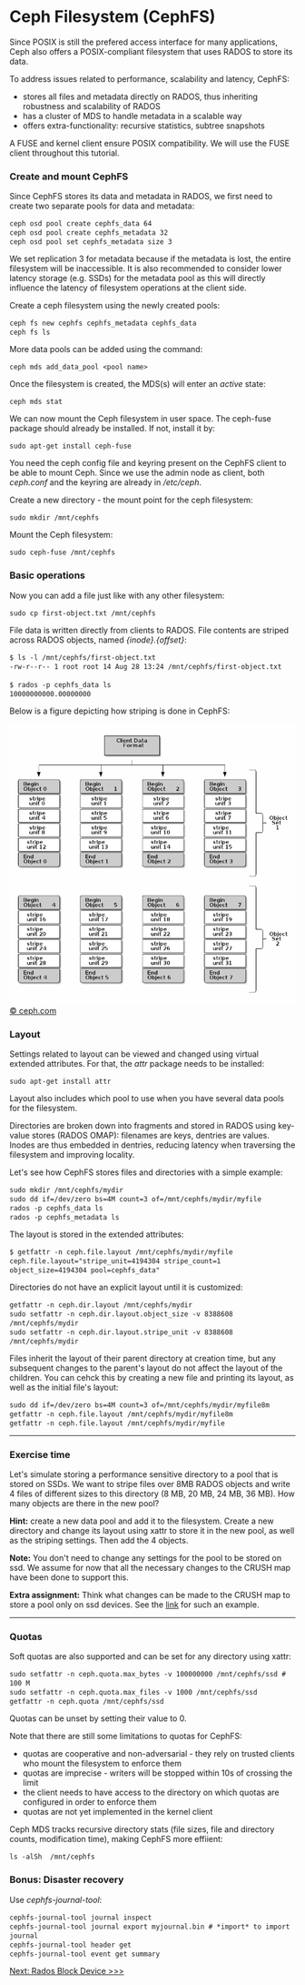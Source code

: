 Ceph Filesystem (CephFS)
========================

Since POSIX is still the prefered access interface for many applications, Ceph
also offers a POSIX-compliant filesystem that uses RADOS to store its data.

To address issues related to performance, scalability and latency, CephFS:

* stores all files and metadata directly on RADOS, thus inheriting robustness
  and scalability of RADOS
* has a cluster of MDS to handle metadata in a scalable way
* offers extra-functionality: recursive statistics, subtree snapshots

A FUSE and kernel client ensure POSIX compatibility. We will use the FUSE
client throughout this tutorial.

### Create and mount CephFS

Since CephFS stores its data and metadata in RADOS, we first need to create two
separate pools for data and metadata:

    ceph osd pool create cephfs_data 64
    ceph osd pool create cephfs_metadata 32
    ceph osd pool set cephfs_metadata size 3

We set replication 3 for metadata because if the metadata is lost, the entire
filesystem will be inaccessible. It is also recommended to consider lower
latency storage (e.g. SSDs) for the metadata pool as this will directly
influence the latency of filesystem operations at the client side.

Create a ceph filesystem using the newly created pools:

    ceph fs new cephfs cephfs_metadata cephfs_data
    ceph fs ls

More data pools can be added using the command:

    ceph mds add_data_pool <pool name>

Once the filesystem is created, the MDS(s) will enter an *active* state:

    ceph mds stat

We can now mount the Ceph filesystem in user space. The ceph-fuse package
should already be installed. If not, install it by:

    sudo apt-get install ceph-fuse

You need the ceph config file and keyring present on the CephFS client to be able to
mount Ceph. Since we use the admin node as client, both *ceph.conf* and the
keyring are already in */etc/ceph*.

Create a new directory - the mount point for the ceph filesystem:

    sudo mkdir /mnt/cephfs

Mount the Ceph filesystem:

    sudo ceph-fuse /mnt/cephfs

### Basic operations

Now you can add a file just like with any other filesystem:

    sudo cp first-object.txt /mnt/cephfs

File data is written directly from clients to RADOS. File contents are striped
across RADOS objects, named *{inode}.{offset}*:

    $ ls -l /mnt/cephfs/first-object.txt
    -rw-r--r-- 1 root root 14 Aug 28 13:24 /mnt/cephfs/first-object.txt

    $ rados -p cephfs_data ls
    10000000000.00000000

Below is a figure depicting how striping is done in CephFS:

![Striping in Ceph](striping.png)
[&copy; ceph.com](http://ceph.com/docs/master/architecture/#data-striping)

### Layout

Settings related to layout can be viewed and changed using virtual extended attributes.
For that, the *attr* package needs to be installed:

    sudo apt-get install attr

Layout also includes which pool to use when you have several data pools for
the filesystem.

Directories are broken down into fragments and stored in RADOS using key-value
stores (RADOS OMAP): filenames are keys, dentries are values. Inodes are thus
embedded in dentries, reducing latency when traversing the filesystem and
improving locality.

Let's see how CephFS stores files and directories with a simple example:

    sudo mkdir /mnt/cephfs/mydir
    sudo dd if=/dev/zero bs=4M count=3 of=/mnt/cephfs/mydir/myfile
    rados -p cephfs_data ls
    rados -p cephfs_metadata ls

The layout is stored in the extended attributes:

    $ getfattr -n ceph.file.layout /mnt/cephfs/mydir/myfile
    ceph.file.layout="stripe_unit=4194304 stripe_count=1 object_size=4194304 pool=cephfs_data"

Directories do not have an explicit layout until it is customized:

    getfattr -n ceph.dir.layout /mnt/cephfs/mydir
    sudo setfattr -n ceph.dir.layout.object_size -v 8388608 /mnt/cephfs/mydir
    sudo setfattr -n ceph.dir.layout.stripe_unit -v 8388608 /mnt/cephfs/mydir

Files inherit the layout of their parent directory at creation time, but any
subsequent changes to the parent's layout do not affect the layout of the
children. You can cehck this by creating a new file and printing its layout,
as well as the initial file's layout:

    sudo dd if=/dev/zero bs=4M count=3 of=/mnt/cephfs/mydir/myfile8m
    getfattr -n ceph.file.layout /mnt/cephfs/mydir/myfile8m
    getfattr -n ceph.file.layout /mnt/cephfs/mydir/myfile

-----------------------------------------------

### Exercise time

Let's simulate storing a performance sensitive directory to a pool that is
stored on SSDs. We want to stripe files over 8MB RADOS objects and write 4 files 
of different sizes to this directory (8 MB, 20 MB, 24 MB, 36 MB). How many
objects are there in the new pool?

**Hint:** create a new data pool and add it to the filesystem. Create a new
directory and change its layout using xattr to store it in the new pool, as well as the
striping settings. Then add the 4 objects.

**Note:** You don't need to change any settings for the pool to be stored on ssd. 
We assume for now that all the necessary changes to the CRUSH map have been
done to support this.

**Extra assignment:** Think what changes can be made to the CRUSH map to store a pool only
on ssd devices. See the
[link](http://www.sebastien-han.fr/blog/2014/08/25/ceph-mix-sata-and-ssd-within-the-same-box/) for such an example.

-----------------------------------------------

### Quotas

Soft quotas are also supported and can be set for any directory using xattr:

    sudo setfattr -n ceph.quota.max_bytes -v 100000000 /mnt/cephfs/ssd # 100 M
    sudo setfattr -n ceph.quota.max_files -v 1000 /mnt/cephfs/ssd
    getfattr -n ceph.quota /mnt/cephfs/ssd

Quotas can be unset by setting their value to 0.

Note that there are still some limitations to quotas for CephFS:

* quotas are cooperative and non-adversarial - they rely on trusted clients who
  mount the filesystem to enforce them
* quotas are imprecise - writers will be stopped within 10s of crossing the
  limit
* the client needs to have access to the directory on which quotas are
  configured in order to enforce them
* quotas are not yet implemented in the kernel client

Ceph MDS tracks recursive directory stats (file sizes, file and directory
counts, modification time), making CephFS more effiient:

    ls -alSh  /mnt/cephfs

### Bonus: Disaster recovery

Use *cephfs-journal-tool*:

    cephfs-journal-tool journal inspect
    cephfs-journal-tool journal export myjournal.bin # *import* to import journal
    cephfs-journal-tool header get
    cephfs-journal-tool event get summary

[Next: Rados Block Device >>>](rbd.md)
